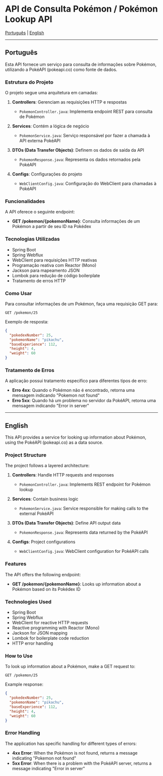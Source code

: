 # API de Consulta Pokémon / Pokémon Lookup API

[Português](#português) | [English](#english)

---

<a id="português"></a>
## Português

Esta API fornece um serviço para consulta de informações sobre Pokémon, utilizando a PokéAPI (pokeapi.co) como fonte de dados.

### Estrutura do Projeto

O projeto segue uma arquitetura em camadas:

1. **Controllers**: Gerenciam as requisições HTTP e respostas
   - `PokemonController.java`: Implementa endpoint REST para consulta de Pokémon

2. **Services**: Contém a lógica de negócio
   - `PokemonService.java`: Serviço responsável por fazer a chamada à API externa PokéAPI

3. **DTOs (Data Transfer Objects)**: Definem os dados de saída da API
   - `PokemonResponse.java`: Representa os dados retornados pela PokéAPI

4. **Configs**: Configurações do projeto
   - `WebClientConfig.java`: Configuração do WebClient para chamadas à PokéAPI

### Funcionalidades

A API oferece o seguinte endpoint:

- **GET /pokemon/{pokemonName}**: Consulta informações de um Pokémon a partir de seu ID na Pokédex

### Tecnologias Utilizadas

- Spring Boot
- Spring Webflux
- WebClient para requisições HTTP reativas
- Programação reativa com Reactor (Mono)
- Jackson para mapeamento JSON
- Lombok para redução de código boilerplate
- Tratamento de erros HTTP

### Como Usar

Para consultar informações de um Pokémon, faça uma requisição GET para:

```
GET /pokemon/25
```

Exemplo de resposta:

```json
{
  "pokedexNumber": 25,
  "pokemonName": "pikachu",
  "baseExperience": 112,
  "height": 4,
  "weight": 60
}
```

### Tratamento de Erros

A aplicação possui tratamento específico para diferentes tipos de erro:

- **Erro 4xx**: Quando o Pokémon não é encontrado, retorna uma mensagem indicando "Pokemon not found"
- **Erro 5xx**: Quando há um problema no servidor da PokéAPI, retorna uma mensagem indicando "Error in server"

---

<a id="english"></a>
## English

This API provides a service for looking up information about Pokémon, using the PokéAPI (pokeapi.co) as a data source.

### Project Structure

The project follows a layered architecture:

1. **Controllers**: Handle HTTP requests and responses
   - `PokemonController.java`: Implements REST endpoint for Pokémon lookup

2. **Services**: Contain business logic
   - `PokemonService.java`: Service responsible for making calls to the external PokéAPI

3. **DTOs (Data Transfer Objects)**: Define API output data
   - `PokemonResponse.java`: Represents data returned by the PokéAPI

4. **Configs**: Project configurations
   - `WebClientConfig.java`: WebClient configuration for PokéAPI calls

### Features

The API offers the following endpoint:

- **GET /pokemon/{pokemonName}**: Looks up information about a Pokémon based on its Pokédex ID

### Technologies Used

- Spring Boot
- Spring Webflux
- WebClient for reactive HTTP requests
- Reactive programming with Reactor (Mono)
- Jackson for JSON mapping
- Lombok for boilerplate code reduction
- HTTP error handling

### How to Use

To look up information about a Pokémon, make a GET request to:

```
GET /pokemon/25
```

Example response:

```json
{
  "pokedexNumber": 25,
  "pokemonName": "pikachu",
  "baseExperience": 112,
  "height": 4,
  "weight": 60
}
```

### Error Handling

The application has specific handling for different types of errors:

- **4xx Error**: When the Pokémon is not found, returns a message indicating "Pokemon not found"
- **5xx Error**: When there is a problem with the PokéAPI server, returns a message indicating "Error in server"